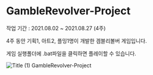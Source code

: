 # GambleRevolver-Project

작업 기간 : 2021.08.02 ~ 2021.08.27 (4주)

4주 동안 기획1, 아트2, 플밍1명이 개발한
겜블리볼버 게임입니다.

게임 실행폴더에 .bat파일을 클릭하면 플레이할 수 있습니다.

![Title (1)](https://user-images.githubusercontent.com/66878270/192179350-d24c62c9-dc10-48ec-aaab-33bee1137eba.png)
 GambleRevolver-Project
 
